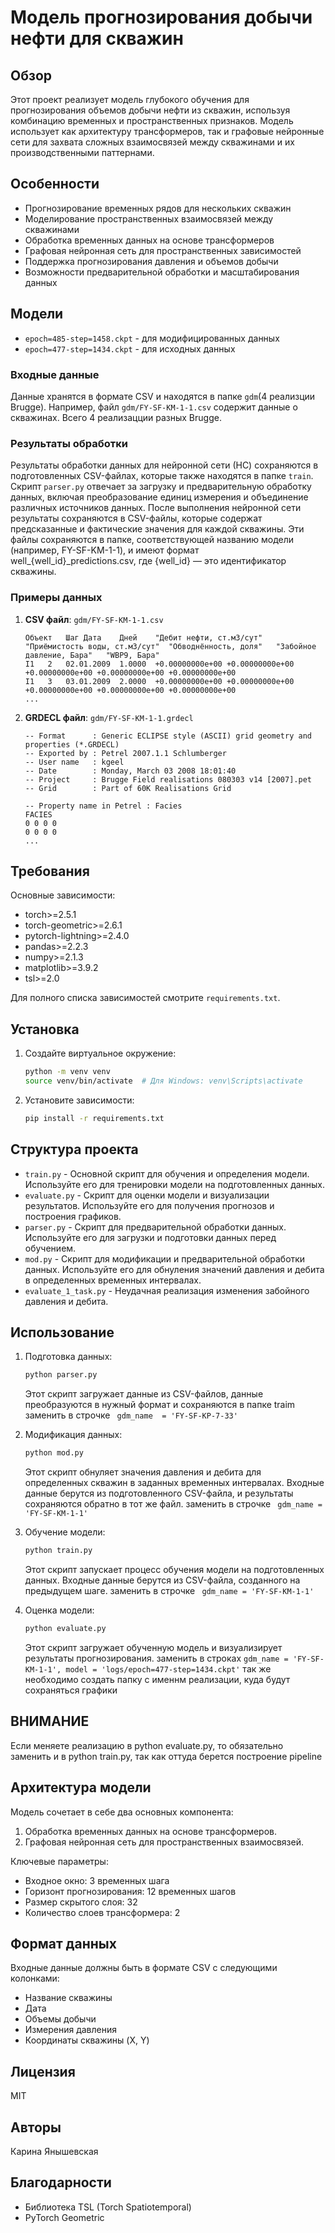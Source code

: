 # Модель прогнозирования добычи нефти для скважин

## Обзор
Этот проект реализует модель глубокого обучения для прогнозирования объемов добычи нефти из скважин, используя комбинацию временных и пространственных признаков. Модель использует как архитектуру трансформеров, так и графовые нейронные сети для захвата сложных взаимосвязей между скважинами и их производственными паттернами.

## Особенности
- Прогнозирование временных рядов для нескольких скважин
- Моделирование пространственных взаимосвязей между скважинами
- Обработка временных данных на основе трансформеров
- Графовая нейронная сеть для пространственных зависимостей
- Поддержка прогнозирования давления и объемов добычи
- Возможности предварительной обработки и масштабирования данных

## Модели
- `epoch=485-step=1458.ckpt` - для модифицированных данных
- `epoch=477-step=1434.ckpt` - для исходных данных
### Входные данные
Данные хранятся в формате CSV и находятся в папке `gdm`(4 реализции Brugge). Например, файл `gdm/FY-SF-KM-1-1.csv` содержит данные о скважинах. Всего 4 реализацции разных Brugge.

### Результаты обработки
Результаты обработки данных для нейронной сети (НС) сохраняются в подготовленных CSV-файлах, которые также находятся в папке `train`. Скрипт `parser.py` отвечает за загрузку и предварительную обработку данных, включая преобразование единиц измерения и объединение различных источников данных.
После выполнения нейронной сети результаты сохраняются в CSV-файлы, которые содержат предсказанные и фактические значения для каждой скважины. Эти файлы сохраняются в папке, соответствующей названию модели (например, FY-SF-KM-1-1), и имеют формат well_{well_id}_predictions.csv, где {well_id} — это идентификатор скважины.
### Примеры данных
1. **CSV файл**: `gdm/FY-SF-KM-1-1.csv`
   ```csv
   Объект	Шаг	Дата	Дней	"Дебит нефти, ст.м3/сут"	"Приёмистость воды, ст.м3/сут"	"Обводнённость, доля"	"Забойное давление, Бара"	"WBP9, Бара"
   I1	2	02.01.2009	1.0000	+0.00000000e+00	+0.00000000e+00	+0.00000000e+00	+0.00000000e+00	+0.00000000e+00
   I1	3	03.01.2009	2.0000	+0.00000000e+00	+0.00000000e+00	+0.00000000e+00	+0.00000000e+00	+0.00000000e+00
   ...
   ```

2. **GRDECL файл**: `gdm/FY-SF-KM-1-1.grdecl`
   ```grdecl
   -- Format      : Generic ECLIPSE style (ASCII) grid geometry and properties (*.GRDECL)
   -- Exported by : Petrel 2007.1.1 Schlumberger
   -- User name   : kgeel
   -- Date        : Monday, March 03 2008 18:01:40
   -- Project     : Brugge Field realisations 080303 v14 [2007].pet
   -- Grid        : Part of 60K Realisations Grid

   -- Property name in Petrel : Facies 
   FACIES  
   0 0 0 0 
   0 0 0 0 
   ...
   ```
## Требования
Основные зависимости:
- torch>=2.5.1
- torch-geometric>=2.6.1
- pytorch-lightning>=2.4.0
- pandas>=2.2.3
- numpy>=2.1.3
- matplotlib>=3.9.2
- tsl>=2.0

Для полного списка зависимостей смотрите `requirements.txt`.

## Установка

1. Создайте виртуальное окружение:
   ```bash
   python -m venv venv
   source venv/bin/activate  # Для Windows: venv\Scripts\activate
   ```

2. Установите зависимости:
   ```bash
   pip install -r requirements.txt
   ```

## Структура проекта
- `train.py` - Основной скрипт для обучения и определения модели. Используйте его для тренировки модели на подготовленных данных.
- `evaluate.py` - Скрипт для оценки модели и визуализации результатов. Используйте его для получения прогнозов и построения графиков.
- `parser.py` - Скрипт для предварительной обработки данных. Используйте его для загрузки и подготовки данных перед обучением.
- `mod.py` - Скрипт для модификации и предварительной обработки данных. Используйте его для обнуления значений давления и дебита в определенных временных интервалах.
- `evaluate_1_task.py` - Неудачная реализация изменения забойного давления и дебита.
## Использование

1. Подготовка данных:
   ```bash
   python parser.py
   ```
   Этот скрипт загружает данные из CSV-файлов, данные преобразуются в нужный формат и сохраняются в папке traim
    заменить в строчке ``` gdm_name  = 'FY-SF-KP-7-33'```


2. Модификация данных:
   ```bash
   python mod.py
   ```
   Этот скрипт обнуляет значения давления и дебита для определенных скважин в заданных временных интервалах. Входные данные берутся из подготовленного CSV-файла, и результаты сохраняются обратно в тот же файл.
    заменить в строчке ``` gdm_name = 'FY-SF-KM-1-1'```


3. Обучение модели:
   ```bash
   python train.py
   ```
   Этот скрипт запускает процесс обучения модели на подготовленных данных. Входные данные берутся из CSV-файла, созданного на предыдущем шаге.
   заменить в строчке ``` gdm_name = 'FY-SF-KM-1-1'```

4. Оценка модели:
   ```bash
   python evaluate.py
   ```
   Этот скрипт загружает обученную модель и визуализирует результаты прогнозирования. 
    заменить в строках ```gdm_name = 'FY-SF-KM-1-1', model = 'logs/epoch=477-step=1434.ckpt'```
    так же необходимо создать папку с именнм реализации, куда будут сохраняться графики

## ВНИМАНИЕ
Если меняете реализацию в python evaluate.py, то обязательно заменить и в python train.py, так как оттуда берется построение pipeline 

## Архитектура модели
Модель сочетает в себе два основных компонента:
1. Обработка временных данных на основе трансформеров.
2. Графовая нейронная сеть для пространственных взаимосвязей.

Ключевые параметры:
- Входное окно: 3 временных шага
- Горизонт прогнозирования: 12 временных шагов
- Размер скрытого слоя: 32
- Количество слоев трансформера: 2

## Формат данных
Входные данные должны быть в формате CSV с следующими колонками:
- Название скважины
- Дата
- Объемы добычи
- Измерения давления
- Координаты скважины (X, Y)

## Лицензия
MIT

## Авторы
Карина Янышевская

## Благодарности
- Библиотека TSL (Torch Spatiotemporal)
- PyTorch Geometric
